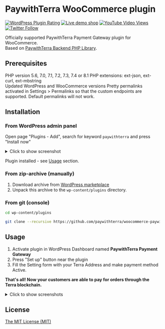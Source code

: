 # PaywithTerra WooCommerce plugin
[![WordPress Plugin Rating](https://img.shields.io/wordpress/plugin/stars/paywithterra-payment-gateway?color=%230d6efd&label=WordPress%20marketplace)](https://wordpress.org/plugins/paywithterra-payment-gateway/)
[![Live demo shop](https://img.shields.io/badge/Live%20demo-shop-brightgreen)](https://woocommerce-demo.paywithterra.com/)
[![YouTube Video Views](https://img.shields.io/youtube/views/gLrBzvdZG4A?label=Video%20demo)](https://youtu.be/gLrBzvdZG4A)
[![Twitter Follow](https://img.shields.io/twitter/follow/PaywithTerra?label=%40PaywithTerra)](https://twitter.com/paywithterra)

Officially supported PaywithTerra Payment Gateway plugin for WooCommerce.  
Based on [PaywithTerra Backend PHP Library](https://github.com/paywithterra/php-backend-library).


## Prerequisites
PHP version 5.6, 7.0, 7.1, 7.2, 7.3, 7.4 or 8.1
PHP extensions: ext-json, ext-curl, ext-mbstring  
Updated WordPress and WooCommerce versions
Pretty permalinks activated in Settings > Permalinks so that the custom endpoints are supported. Default permalinks will not work.


## Installation

### From WordPress admin panel
Open page "Plugins - Add", search for keyword `paywithterra` and press "Install now"  

<details>
  <summary>Click to show screenshot</summary>

![image](https://user-images.githubusercontent.com/89657732/132091932-422e225d-163a-42ee-ac8a-23f97396da37.png)

</details>

Plugin installed - see [Usage](#usage) section.

### From zip-archive (manually)

1. Download archive from [WordPress marketplace](https://wordpress.org/plugins/paywithterra-payment-gateway/)
2. Unpack this archive to the `wp-content/plugins` directory.

### From git (console)

~~~~ bash
cd wp-content/plugins

git clone --recursive https://github.com/paywithterra/woocommerce-paywithterra.git paywithterra-payment-gateway
~~~~

## Usage

1. Activate plugin in WordPress Dashboard named  **PaywithTerra Payment Gateway**
2. Press "Set up" button near the plugin
3. Fill the Setting form with your Terra Address and make payment method Active.

**That's all! Now your customers are able to pay for orders through the Terra blockchain.**

<details>
  <summary>Click to show screenshots</summary>

![image](https://user-images.githubusercontent.com/89657732/132068568-77115288-9a88-4bca-b154-480dfae015ae.png)
![image](https://user-images.githubusercontent.com/89657732/132092205-975dfe66-94dd-40f1-be7c-c602b478050a.png)

</details>

## License
[The MIT License (MIT)](LICENSE)
